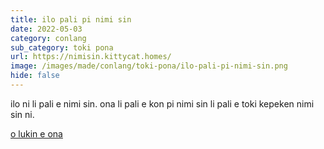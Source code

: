 ```yaml
---
title: ilo pali pi nimi sin
date: 2022-05-03
category: conlang
sub_category: toki pona
url: https://nimisin.kittycat.homes/
image: /images/made/conlang/toki-pona/ilo-pali-pi-nimi-sin.png
hide: false
---
```


ilo ni li pali e nimi sin. ona li pali e kon pi nimi sin li pali e toki kepeken nimi sin ni.

[o lukin e ona](https://nimisin.kittycat.homes)